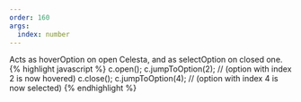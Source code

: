 ```yaml
---
order: 160
args: 
  index: number
---
```

Acts as hoverOption on open Celesta, and as selectOption on closed one.
{% highlight javascript %}
c.open();
c.jumpToOption(2); // (option with index 2 is now hovered)
c.close();
c.jumpToOption(4); // (option with index 4 is now selected)
{% endhighlight %}